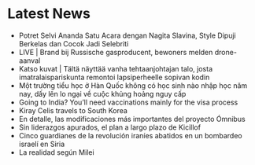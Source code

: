 # Latest News
-  Potret Selvi Ananda Satu Acara dengan Nagita Slavina, Style Dipuji Berkelas dan Cocok Jadi Selebriti
-  LIVE | Brand bij Russische gasproducent, bewoners melden drone-aanval
-  Katso kuvat | Tältä näyttää vanha tehtaanjohtajan talo, josta imatralaispariskunta remontoi lapsiperheelle sopivan kodin
-  Một trường tiểu học ở Hàn Quốc không có học sinh nào nhập học năm nay, dấy lên lo ngại về cuộc khủng hoảng nguy cấp
-  Going to India? You’ll need vaccinations mainly for the visa process
-  Kiray Celis travels to South Korea
-  En detalle, las modificaciones más importantes del proyecto Ómnibus
-  Sin liderazgos apurados, el plan a largo plazo de Kicillof
-  Cinco guardianes de la revolución iraníes abatidos en un bombardeo israelí en Siria
-  La realidad según Milei
